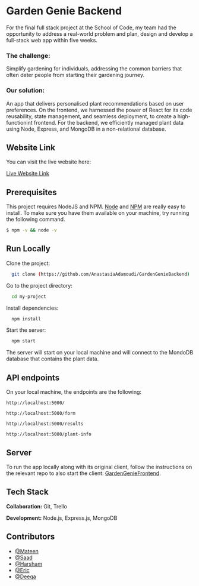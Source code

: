 # Garden Genie Backend

For the final full stack project at the School of Code, my team had the opportunity to address a real-world problem and plan, design and develop a full-stack web app within five weeks.

### The challenge:
Simplify gardening for individuals, addressing the common barriers that often deter people from starting their gardening journey.

### Our solution:
An app that delivers personalised plant recommendations based on user preferences. On the frontend, we harnessed the power of React for its code reusability, state management, and seamless deployment, to create a high-functionint frontend. For the backend, we efficiently managed plant data using Node, Express, and MongoDB in a non-relational database.




## Website Link

You can visit the live website here:

[Live Website Link](https://garden-genie.netlify.app/)



## Prerequisites

This project requires NodeJS and NPM.
[Node](http://nodejs.org/) and [NPM](https://npmjs.org/) are really easy to install.
To make sure you have them available on your machine,
try running the following command.

```bash
$ npm -v && node -v
```


    
## Run Locally

Clone the project:

```bash
  git clone (https://github.com/AnastasiaAdamoudi/GardenGenieBackend)
```

Go to the project directory:

```bash
  cd my-project
```

Install dependencies:

```bash
  npm install
```

Start the server:

```bash
  npm start
```

The server will start on your local machine and will connect to the MondoDB database that contains the plant data.


## API endpoints

On your local machine, the endpoints are the following:

```
http://localhost:5000/
```
```
http://localhost:5000/form
```
```
http://localhost:5000/results
```
```
http://localhost:5000/plant-info
```


## Server

To run the app locally along with its original client, follow the instructions on the relevant repo to also start the client: [GardenGenieFrontend](https://github.com/AnastasiaAdamoudi/M.A.S.H.E.D_Garden_Genie).





## Tech Stack

**Collaboration:** Git, Trello

**Development:** Node.js, Express.js, MongoDB




## Contributors

- [@Mateen](https://github.com/MateenSQ)
- [@Saad](https://github.com/saadash1268)
- [@Harsham](https://github.com/h4rsham)
- [@Eric](https://github.com/Pixiebaba)
- [@Deeqa](https://github.com/DeeqaJamalini)


